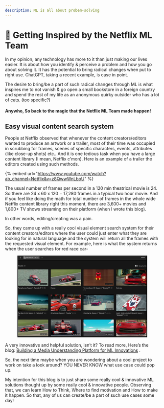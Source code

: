 ```yaml
---
description: ML is all about probem-solving
---
```


# 🤩 Getting Inspired by the Netflix ML Team

In my opinion, any technology has more to it than just making our lives easier. It is about how you identify & perceive a problem and how you go about solving it. It has the potential to bring radical changes when put to right use. ChatGPT, taking a recent example, is case in point.

The desire to bring/be a part of such radical changes through ML is what inspires me to not vanish & go open a small bookstore in a foreign country and spend the rest of my life as an anonymous quirky outsider who has a lot of cats. (too specific?)

#### Anywho, So back to the magic that the Netflix ML Team made happen!

## Easy visual content search system

People at Netflix observed that whenever the content creators/editors wanted to produce an artwork or a trailer, most of their time was occupied in scrubbing for frames, scenes of specific characters, events, attributes (like close-up shots) etc.. And it is one tedious task when you have a large content library (I mean, Netflix c'mon). Here is an example of a trailer the editors created using such methods.

{% embed url="https://www.youtube.com/watch?ab_channel=Netflix&v=z8QwwWnLboU" %}

The usual number of frames per second in a 120 min theatrical movie is 24. So there are 24 x 60 x 120 = 17,280 frames in a typical two hour movie. And if you feel like doing the math for total number of frames in the whole wide Netflix content library right this moment, there are 3,600+ movies and 1,800+ TV shows streaming on their platform (when I wrote this blog).

In other words, editing/creating was a pain.&#x20;

So, they came up with a really cool visual element search system for their content creators/editors where the user could just enter what they are looking for in natural language and the system will return all the frames with the requested visual element. For example, here is what the system returns when the user searches for red race car-

<figure><img src="../.gitbook/assets/image (1).png" alt=""><figcaption></figcaption></figure>

A very innovative and helpful solution, isn’t it? To read more, Here’s the blog: [Building a Media Understanding Platform for ML Innovations](https://netflixtechblog.com/building-a-media-understanding-platform-for-ml-innovations-9bef9962dcb7) .&#x20;

So, the next time maybe when you are wondering about a cool project to work on take a look around? YOU NEVER KNOW what use case could pop up.

My intention for this blog is to just share some really cool & innovative ML solutions thought up by some really cool & innovative people. Observing that, we can learn How to Think, Where to find motivation and How to make it happen. So that, any of us can create/be a part of such use cases some day!
